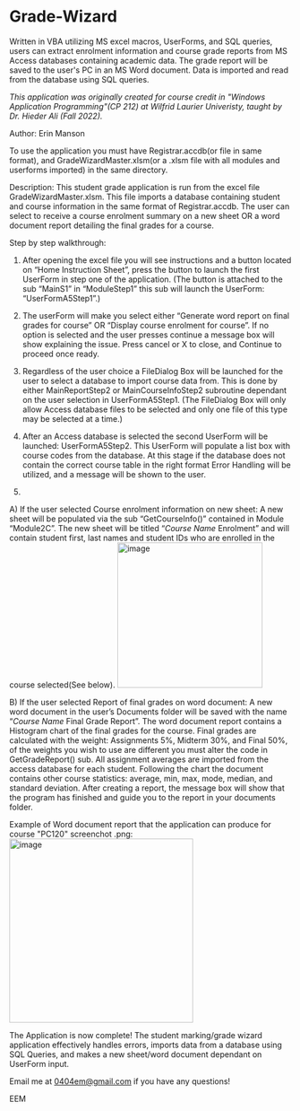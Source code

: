 # Grade-Wizard
Written in VBA utilizing MS excel macros, UserForms, and SQL queries, users can extract enrolment information and course grade reports from MS Access databases containing academic data. The grade report will be saved to the user's PC in an MS Word document. Data is imported and read from the database using SQL queries.

*This application was originally created for course credit in "Windows Application Programming"(CP 212) at Wilfrid Laurier Univeristy, taught by Dr. Hieder Ali (Fall 2022).*

Author: Erin Manson

To use the application you must have Registrar.accdb(or file in same format), and GradeWizardMaster.xlsm(or a .xlsm file with all modules and userforms imported) in the same directory.

Description:
This student grade application is run from the excel file GradeWizardMaster.xlsm. This file imports a database containing student and course information in the same format of Registrar.accdb. The user can select to receive a course enrolment summary on a new sheet OR a word document report detailing the final grades for a course. 

Step by step walkthrough:
1.	After opening the excel file you will see instructions and a button located on “Home Instruction Sheet”, press the button to launch the first UserForm in step one of the application.
(The button is attached to the sub “MainS1” in “ModuleStep1” this sub will launch the UserForm: “UserFormA5Step1”.)
 
2.	The userForm will make you select either “Generate word report on final grades for course” OR “Display course enrolment for course”. If no option is selected and the user presses continue a message box will show explaining the issue. Press cancel or X to close, and Continue to proceed once ready.
  
3.	Regardless of the user choice a FileDialog Box will be launched for the user to select a database to import course data from. This is done by either MainReportStep2 or MainCourseInfoStep2 subroutine dependant on the user selection in UserFormA5Step1.
(The FileDialog Box will only allow Access database files to be selected and only one file of this type may be selected at a time.)
 
4.	After an Access database is selected the second UserForm will be launched: UserFormA5Step2. This UserForm will populate a list box with course codes from the database. At this stage if the database does not contain the correct course table in the right format Error Handling will be utilized, and a message will be shown to the user.
 

5.
 A) If the user selected Course enrolment information on new sheet:
  A new sheet will be populated via the sub “GetCourseInfo()” contained in Module “Module2C”. The new sheet will be titled “*Course Name* Enrolment” and will contain student first, last names and student IDs who are enrolled in the course selected(See below). 
<img width="259" alt="image" src="https://user-images.githubusercontent.com/126124271/220813212-d3426377-7f0f-459e-977d-d6e5995beaae.png">

 B) If the user selected Report of final grades on word document:
  A new word document in the user’s Documents folder will be saved with the name “*Course Name* Final Grade Report”. The word document report contains a Histogram chart of the final grades for the course. Final grades are calculated with the weight: Assignments 5%, Midterm 30%, and Final 50%, of the weights you wish to use are different you must alter the code in GetGradeReport() sub. All assignment averages are imported from the access database for each student. Following the chart the document contains other course statistics: average, min, max, mode, median, and standard deviation. 
 After creating a report, the message box will show that the program has finished and guide you to the report in your documents folder.

Example of Word document report that the application can produce for course "PC120" screenchot .png:
<img width="328" alt="image" src="https://user-images.githubusercontent.com/126124271/220812647-d8681341-28b4-4b10-aa10-1cb191d20f27.png">

 
The Application is now complete! The student marking/grade wizard application effectively handles errors, imports data from a database using SQL Queries, and makes a new sheet/word document dependant on UserForm input.


Email me at 0404em@gmail.com if you have any questions!

EEM

